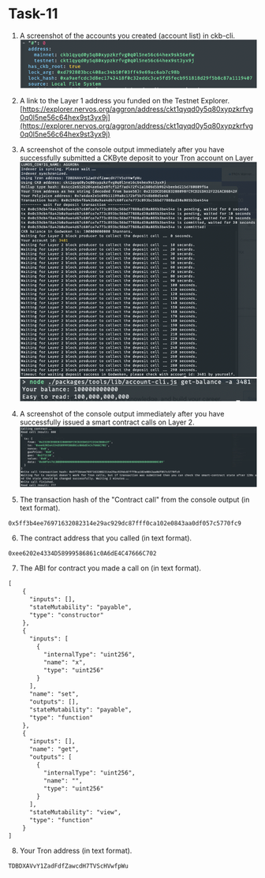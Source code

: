 # Task-11

1. A screenshot of the accounts you created (account list) in ckb-cli.
![account list](./1-account-list.png)


2. A link to the Layer 1 address you funded on the Testnet Explorer.  
   [https://explorer.nervos.org/aggron/address/ckt1qyqd0y5q80xypzkrfvg0q0l5ne56c64hex9st3yx9j](https://explorer.nervos.org/aggron/address/ckt1qyqd0y5q80xypzkrfvg0q0l5ne56c64hex9st3yx9j)


3. A screenshot of the console output immediately after you have successfully submitted a CKByte deposit to your Tron account on Layer
![deposit](./3-deposit-tron.png)
![balance](./3-deposit-tron-balance.png)


4. A screenshot of the console output immediately after you have successfully issued a smart contract calls on Layer 2.
![contract output](./4-contract-call.png)


5. The transaction hash of the "Contract call" from the console output (in text format).
```
0x5ff3b4ee76971632082314e29ac929dc87fff0ca102e0843aa0df057c5770fc9
```

6. The contract address that you called (in text format).
```
0xee6202e4334D58999586861c0A6dE4C47666C702
```

7. The ABI for contract you made a call on (in text format).
```
[
    {
      "inputs": [],
      "stateMutability": "payable",
      "type": "constructor"
    },
    {
      "inputs": [
        {
          "internalType": "uint256",
          "name": "x",
          "type": "uint256"
        }
      ],
      "name": "set",
      "outputs": [],
      "stateMutability": "payable",
      "type": "function"
    },
    {
      "inputs": [],
      "name": "get",
      "outputs": [
        {
          "internalType": "uint256",
          "name": "",
          "type": "uint256"
        }
      ],
      "stateMutability": "view",
      "type": "function"
    }
]
```


8. Your Tron address (in text format).
```
TDBDXAVvY1ZadFdfZawcdH7TVScHVwfpWu
```
